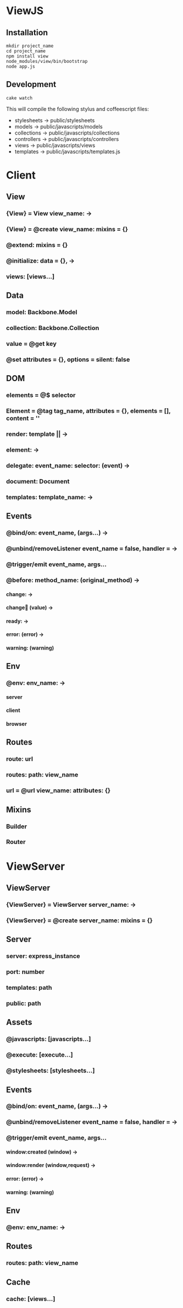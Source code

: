 # ViewJS

## Installation
    
    mkdir project_name
    cd project_name
    npm install view
    node_modules/view/bin/bootstrap
    node app.js
    
## Development

    cake watch

This will compile the following stylus and coffeescript files:

- stylesheets -> public/stylesheets
- models -> public/javascripts/models
- collections -> public/javascripts/collections
- controllers -> public/javascripts/controllers
- views -> public/javascripts/views
- templates -> public/javascripts/templates.js

# Client

## View
### {View} = View view_name: ->
### {View} = @create view_name: mixins = {}
### @extend: mixins = {}
### @initialize: data = {}, ->
### views: [views...]

## Data
### model: Backbone.Model
### collection: Backbone.Collection
### value = @get key
### @set attributes = {}, options = silent: false

## DOM
### elements = @$ selector
### Element = @tag tag_name, attributes = {}, elements = [], content = ''
### render: template || ->
### element: ->
### delegate: event_name: selector: (event) ->
### document: Document
### templates: template_name: ->

## Events
### @bind/on: event_name, (args...) ->
### @unbind/removeListener event_name = false, handler = ->
### @trigger/emit event_name, args...
### @before: method_name: (original_method) ->
#### change: ->
#### change:key: (value) ->
#### ready: ->
#### error: (error) ->
#### warning: (warning)

## Env
### @env: env_name: ->
#### server
#### client
#### browser

## Routes
### route: url
### routes: path: view_name
### url = @url view_name: attributes: {}

## Mixins
### Builder
### Router

# ViewServer
## ViewServer
### {ViewServer} = ViewServer server_name: ->
### {ViewServer} = @create server_name: mixins = {}

## Server
### server: express_instance
### port: number
### templates: path
### public: path

## Assets
### @javascripts: [javascripts...]
### @execute: [execute...]
### @stylesheets: [stylesheets...]

## Events
### @bind/on: event_name, (args...) ->
### @unbind/removeListener event_name = false, handler = ->
### @trigger/emit event_name, args...
#### window:created (window) ->
#### window:render (window,request) ->
#### error: (error) ->
#### warning: (warning)

## Env
### @env: env_name: ->

## Routes
### routes: path: view_name

## Cache
### cache: [views...]